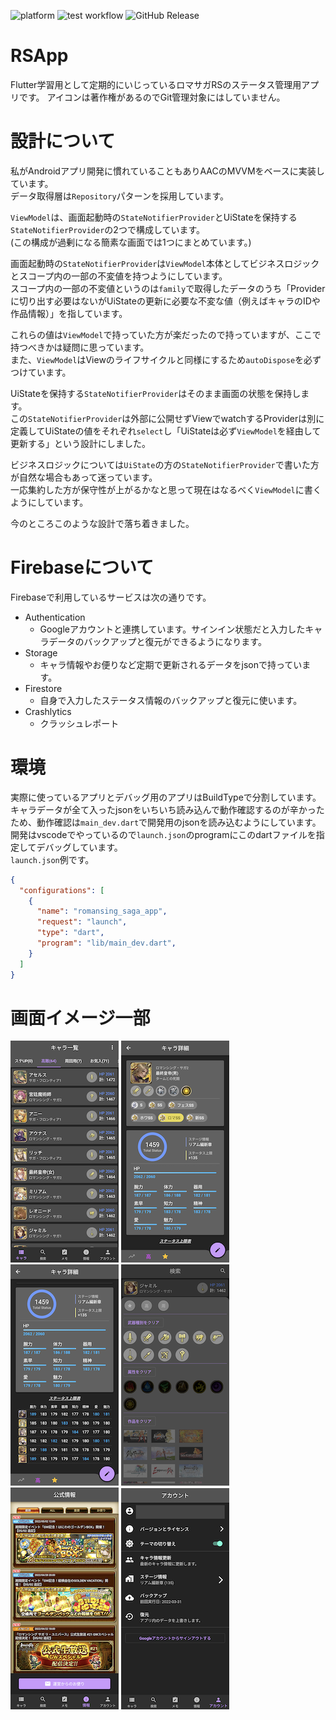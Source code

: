 ![platform](https://img.shields.io/badge/platform-flutter-blue.svg)
![test workflow](https://github.com/hotdrop/romasaga-status-flutter-app/actions/workflows/main.yml/badge.svg)
![GitHub Release](https://img.shields.io/github/release/hotdrop/romasaga-status-flutter-app.svg?style=flat)

# RSApp
Flutter学習用として定期的にいじっているロマサガRSのステータス管理用アプリです。
アイコンは著作権があるのでGit管理対象にはしていません。

# 設計について
私がAndroidアプリ開発に慣れていることもありAACのMVVMをベースに実装しています。  
データ取得層は`Repository`パターンを採用しています。  

`ViewModel`は、画面起動時の`StateNotifierProvider`とUiStateを保持する`StateNotifierProvider`の2つで構成しています。  
(この構成が過剰になる簡素な画面では1つにまとめています。)

画面起動時の`StateNotifierProvider`は`ViewModel`本体としてビジネスロジックとスコープ内の一部の不変値を持つようにしています。  
スコープ内の一部の不変値というのは`family`で取得したデータのうち「Providerに切り出す必要はないがUiStateの更新に必要な不変な値（例えばキャラのIDや作品情報）」を指しています。  

これらの値は`ViewModel`で持っていた方が楽だったので持っていますが、ここで持つべきかは疑問に思っています。  
また、`ViewModel`はViewのライフサイクルと同様にするため`autoDispose`を必ずつけています。  

UiStateを保持する`StateNotifierProvider`はそのまま画面の状態を保持します。  
この`StateNotifierProvider`は外部に公開せずViewでwatchするProviderは別に定義してUiStateの値をそれぞれ`select`し「UiStateは必ず`ViewModel`を経由して更新する」という設計にしました。

ビジネスロジックについては`UiState`の方の`StateNotifierProvider`で書いた方が自然な場合もあって迷っています。  
一応集約した方が保守性が上がるかなと思って現在はなるべく`ViewModel`に書くようにしています。  

今のところこのような設計で落ち着きました。  

# Firebaseについて
Firebaseで利用しているサービスは次の通りです。
  - Authentication
    - Googleアカウントと連携しています。サインイン状態だと入力したキャラデータのバックアップと復元ができるようになります。
  - Storage
    - キャラ情報やお便りなど定期で更新されるデータをjsonで持っています。
  - Firestore
    - 自身で入力したステータス情報のバックアップと復元に使います。
  - Crashlytics
    - クラッシュレポート

# 環境
実際に使っているアプリとデバッグ用のアプリはBuildTypeで分割しています。  
キャラデータが全て入ったjsonをいちいち読み込んで動作確認するのが辛かったため、動作確認は`main_dev.dart`で開発用のjsonを読み込むようにしています。  
開発はvscodeでやっているので`launch.json`のprogramにこのdartファイルを指定してデバッグしています。  
`launch.json`例です。  
```launch.json
{
  "configurations": [
    {
      "name": "romansing_saga_app",
      "request": "launch",
      "type": "dart",
      "program": "lib/main_dev.dart",
    }
  ]
}
```

# 画面イメージ一部
![01](/images/01_char_list.png)
![0201](/images/02_char_detail_01.png)
![0202](/images/02_char_detail_02.png)
![03](/images/03_search.png)
![04](/images/04_info.png)
![05](/images/05_account.png)
